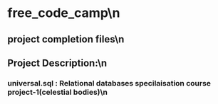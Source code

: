 # free_code_camp\n
## project completion files\n
## Project Description:\n
### universal.sql : Relational databases specilaisation course project-1(celestial bodies)\n
